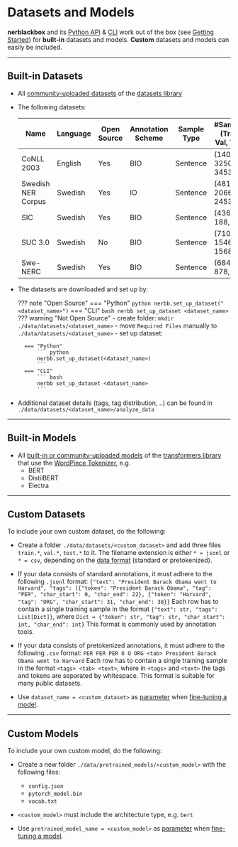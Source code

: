 # Datasets and Models

**nerblackbox** and its [Python API](../../python_api/overview) & [CLI](../../cli/cli)
work out of the box (see [Getting Started](../getting_started)) 
for **built-in** datasets and models.
**Custom** datasets and models can easily be included.

-----------
## Built-in Datasets 

- All [community-uploaded datasets](https://huggingface.co/datasets) of the [datasets library](https://huggingface.co/docs/datasets/)
- The following datasets:

    | Name               | Language | Open Source | Annotation Scheme | Sample Type  | #Samples (Train, Val, Test) | Directory Name     | Required Files | Source |               
    |---                 |---       |---          |---                |---           |---                          |---                 |---             |---     |
    | CoNLL 2003         | English  | Yes         | BIO               | Sentence     | (14041, 3250, 3453)         | conll2003          | ---            | [Description](https://www.clips.uantwerpen.be/conll2003/ner/); [Data](https://github.com/patverga/torch-ner-nlp-from-scratch/tree/master/data/conll2003)   |
    | Swedish NER Corpus | Swedish  | Yes         |  IO               | Sentence     | (4819, 2066, 2453)          | swedish_ner_corpus | ---            | [Description+Data](https://github.com/klintan/swedish-ner-corpus)   |
    | SIC                | Swedish  | Yes         | BIO               | Sentence     | (436, 188, 268)             | sic                | ---            | [Description+Data](https://www.ling.su.se/english/nlp/corpora-and-resources/sic)   |
    | SUC 3.0            | Swedish  | No          | BIO               | Sentence     | (71046, 1546, 1568)         | suc                | `suc-*.conll`  | [Description](https://www.ling.su.se/english/nlp/corpora-and-resources/suc)   |
    | Swe-NERC           | Swedish  | Yes         | BIO               | Sentence     | (6841, 878, 891)            | swe_nerc           | ---            | [Description](https://gubox.app.box.com/v/SLTC-2020-paper-17); [Data](https://spraakbanken.gu.se/lb/resurser/swe-nerc/)   |

- The datasets are downloaded and set up by:

    ??? note "Open Source"
        === "Python"
            ``` python
            nerbb.set_up_dataset("<dataset_name>")
            ```
        === "CLI"
            ``` bash
            nerbb set_up_dataset <dataset_name>
            ```
    ??? warning "Not Open Source"
        - create folder: `mkdir ./data/datasets/<dataset_name>`
        - move `Required Files` manually to `./data/datasets/<dataset_name>`
        - set up dataset:

        === "Python"
            ``` python
            nerbb.set_up_dataset(<dataset_name>)  
            ```
        === "CLI"
            ``` bash
            nerbb set_up_dataset <dataset_name>
            ```

- Additional dataset details (tags, tag distribution, ..) can be found in `./data/datasets/<dataset_name>/analyze_data`

-----------
## Built-in Models

- All [built-in or community-uploaded models](https://huggingface.co/models) of the [transformers library](https://huggingface.co/transformers/)
  that use the [WordPiece Tokenizer](https://huggingface.co/transformers/tokenizer_summary.html#wordpiece), e.g.
    - BERT
    - DistilBERT
    - Electra

-----------
## Custom Datasets

To include your own custom dataset, do the following:

- Create a folder ``./data/datasets/<custom_dataset>``
    and add three files ``train.*``, ``val.*``, ``test.*`` to it. 
    The filename extension is either ``* = jsonl`` or ``* = csv``, depending on the [data format](../../../features/data/support_pretokenized) (standard or pretokenized).

- If your data consists of standard annotations, it must adhere to the following ``.jsonl`` format:
      ```
      {"text": "President Barack Obama went to Harvard", "tags": [{"token": "President Barack Obama", "tag": "PER", "char_start": 0, "char_end": 22}, {"token": "Harvard", "tag": "ORG", "char_start": 31, "char_end": 38}}
      ```
      Each row has to contain a single training sample in the format
      ``{"text": str, "tags": List[Dict]}``, where ``Dict = {"token": str, "tag": str, "char_start": int, "char_end": int}``
      This format is commonly used by annotation tools.
- If your data consists of pretokenized annotations, it must adhere to the following ``.csv`` format:
      ```
      PER PER PER O O ORG <tab> President Barack Obama went to Harvard
      ```
      Each row has to contain a single training sample in the format
      ``<tags> <tab> <text>``, where in ``<tags>`` and ``<text>`` the tags and tokens are separated by whitespace.
      This format is suitable for many public datasets. 

- Use ``dataset_name = <custom_dataset>`` as [parameter](../parameters_and_presets/#1-dataset) 
    when [fine-tuning a model](../getting_started/#3-experiment-fine-tune-a-model).

<!---
TODO
Own custom datasets can also be created programmatically (like the :ref:`Built-in datasets <builtindatasets>`):
- (todo: revise the following)
- Create a new module ``./data/datasets/formatter/<custom_dataset>_formatter.py``
- Derive the class ``<NewDataset>Formatter`` from ``BaseFormatter`` and implement the abstract base methods
- (todo: additional instructions needed here)
--->

-----------
## Custom Models

To include your own custom model, do the following:

- Create a new folder ``./data/pretrained_models/<custom_model>`` with the following files:

    - ``config.json``
    - ``pytorch_model.bin``
    - ``vocab.txt``

- ``<custom_model>`` must include the architecture type, e.g. ``bert``

- Use ``pretrained_model_name = <custom_model>`` as [parameter](../parameters_and_presets/#2-model)
    when [fine-tuning a model](../getting_started/#3-experiment-fine-tune-a-model).
